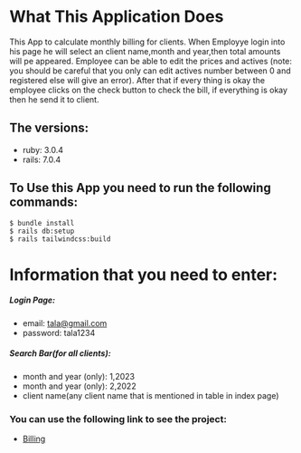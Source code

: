 # What This Application Does

This App to calculate monthly billing for clients. When Employye login into his page he will select an client name,month and year,then total amounts will pe appeared. Employee can be able to edit the prices and actives (note: you should be careful that you only can edit actives number between 0 and registered else will give an error). After that if every thing is okay the employee clicks on the check button to check the bill, if everything is okay then he send it to client.

## The versions:
* ruby: 3.0.4
* rails: 7.0.4

## To Use this App you need to run the following commands:
```
$ bundle install 
$ rails db:setup
$ rails tailwindcss:build
```
# Information that you need to enter:

##### Login Page:
* email: tala@gmail.com
* password: tala1234

##### Search Bar(for all clients): 
* month and year (only): 1,2023
* month and year (only): 2,2022
* client name(any client name that is mentioned in table in index page)

### You can use the following link to see the project:
* [Billing](https://billing-jcr8.onrender.com)




